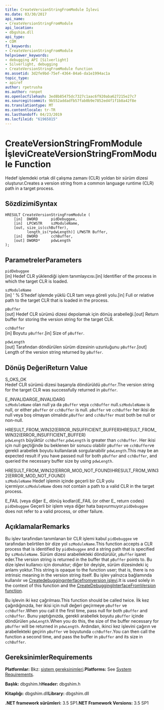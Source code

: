 ```yaml
---
title: CreateVersionStringFromModule İşlevi
ms.date: 03/30/2017
api_name:
- CreateVersionStringFromModule
api_location:
- dbgshim.dll
api_type:
- COM
f1_keywords:
- CreateVersionStringFromModule
helpviewer_keywords:
- debugging API [Silverlight]
- Silverlight, debugging
- CreateVersionStringFromModule function
ms.assetid: 3d2fe9bd-75ef-4364-84a6-da1e1994ac1a
topic_type:
- apiref
author: rpetrusha
ms.author: ronpet
ms.openlocfilehash: 3ed8b85475dc7327c1aac6f920aba627215e27c7
ms.sourcegitcommit: 9b552addadfb57fab0b9e7852ed4f1f1b8a42f8e
ms.translationtype: MT
ms.contentlocale: tr-TR
ms.lasthandoff: 04/23/2019
ms.locfileid: "61965815"
---
```

# <a name="createversionstringfrommodule-function"></a><span data-ttu-id="93929-102">CreateVersionStringFromModule İşlevi</span><span class="sxs-lookup"><span data-stu-id="93929-102">CreateVersionStringFromModule Function</span></span>
<span data-ttu-id="93929-103">Hedef işlemdeki ortak dil çalışma zamanı (CLR) yoldan bir sürüm dizesi oluşturur.</span><span class="sxs-lookup"><span data-stu-id="93929-103">Creates a version string from a common language runtime (CLR) path in a target process.</span></span>  
  
## <a name="syntax"></a><span data-ttu-id="93929-104">Sözdizimi</span><span class="sxs-lookup"><span data-stu-id="93929-104">Syntax</span></span>  
  
```  
HRESULT CreateVersionStringFromModule (  
    [in]  DWORD      pidDebuggee,  
    [in]  LPCWSTR    szModuleName,  
    [out, size_is(cchBuffer),  
          length_is(*pdwLength)] LPWSTR Buffer,  
    [in]  DWORD      cchBuffer,  
    [out] DWORD*     pdwLength  
);  
```  
  
## <a name="parameters"></a><span data-ttu-id="93929-105">Parametreler</span><span class="sxs-lookup"><span data-stu-id="93929-105">Parameters</span></span>  
 `pidDebuggee`  
 <span data-ttu-id="93929-106">[in] Hedef CLR yüklendiği işlem tanımlayıcısı.</span><span class="sxs-lookup"><span data-stu-id="93929-106">[in] Identifier of the process in which the target CLR is loaded.</span></span>  
  
 `szModuleName`  
 <span data-ttu-id="93929-107">[in] ' % S'hedef işlemde yüklü CLR tam veya göreli yolu.</span><span class="sxs-lookup"><span data-stu-id="93929-107">[in] Full or relative path to the target CLR that is loaded in the process.</span></span>  
  
 `pBuffer`  
 <span data-ttu-id="93929-108">[out] Hedef CLR sürümü dizesi depolamak için dönüş arabelleği.</span><span class="sxs-lookup"><span data-stu-id="93929-108">[out] Return buffer for storing the version string for the target CLR.</span></span>  
  
 `cchBuffer`  
 <span data-ttu-id="93929-109">[in] Boyutu `pBuffer`.</span><span class="sxs-lookup"><span data-stu-id="93929-109">[in] Size of `pBuffer`.</span></span>  
  
 `pdwLength`  
 <span data-ttu-id="93929-110">[out] Tarafından döndürülen sürüm dizesinin uzunluğunu `pBuffer`.</span><span class="sxs-lookup"><span data-stu-id="93929-110">[out] Length of the version string returned by `pBuffer`.</span></span>  
  
## <a name="return-value"></a><span data-ttu-id="93929-111">Dönüş Değeri</span><span class="sxs-lookup"><span data-stu-id="93929-111">Return Value</span></span>  
 <span data-ttu-id="93929-112">S_OK</span><span class="sxs-lookup"><span data-stu-id="93929-112">S_OK</span></span>  
 <span data-ttu-id="93929-113">Hedef CLR sürümü dizesi başarıyla döndürüldü `pBuffer`.</span><span class="sxs-lookup"><span data-stu-id="93929-113">The version string for the target CLR was successfully returned in `pBuffer`.</span></span>  
  
 <span data-ttu-id="93929-114">E_INVALIDARG</span><span class="sxs-lookup"><span data-stu-id="93929-114">E_INVALIDARG</span></span>  
 <span data-ttu-id="93929-115">`szModuleName` olan null ya da `pBuffer` veya `cchBuffer` null.</span><span class="sxs-lookup"><span data-stu-id="93929-115">`szModuleName` is null, or either `pBuffer` or `cchBuffer` is null.</span></span> <span data-ttu-id="93929-116">`pBuffer` ve `cchBuffer` her ikisi de null veya boş olmayan olmalıdır.</span><span class="sxs-lookup"><span data-stu-id="93929-116">`pBuffer` and `cchBuffer` must both be null or non-null.</span></span>  
  
 <span data-ttu-id="93929-117">HRESULT_FROM_WIN32(ERROR_INSUFFICIENT_BUFFER)</span><span class="sxs-lookup"><span data-stu-id="93929-117">HRESULT_FROM_WIN32(ERROR_INSUFFICIENT_BUFFER)</span></span>  
 <span data-ttu-id="93929-118">`pdwLength` büyüktür `cchBuffer`.</span><span class="sxs-lookup"><span data-stu-id="93929-118">`pdwLength` is greater than `cchBuffer`.</span></span> <span data-ttu-id="93929-119">Her ikisi için null geçtiğinde bu beklenen bir sonucu olabilir `pBuffer` ve `cchBuffer`ve gerekli arabellek boyutu kullanılarak sorgulanabilir `pdwLength`.</span><span class="sxs-lookup"><span data-stu-id="93929-119">This may be an expected result if you have passed null for both `pBuffer` and `cchBuffer`, and queried the necessary buffer size by using `pdwLength`.</span></span>  
  
 <span data-ttu-id="93929-120">HRESULT_FROM_WIN32(ERROR_MOD_NOT_FOUND)</span><span class="sxs-lookup"><span data-stu-id="93929-120">HRESULT_FROM_WIN32(ERROR_MOD_NOT_FOUND)</span></span>  
 <span data-ttu-id="93929-121">`szModuleName` Hedef işlemin içinde geçerli bir CLR yolu içermiyor.</span><span class="sxs-lookup"><span data-stu-id="93929-121">`szModuleName` does not contain a path to a valid CLR in the target process.</span></span>  
  
 <span data-ttu-id="93929-122">E_FAIL (veya diğer E_ dönüş kodları)</span><span class="sxs-lookup"><span data-stu-id="93929-122">E_FAIL (or other E_ return codes)</span></span>  
 <span data-ttu-id="93929-123">`pidDebuggee` Geçerli bir işlem veya diğer hata başvurmuyor.</span><span class="sxs-lookup"><span data-stu-id="93929-123">`pidDebuggee` does not refer to a valid process, or other failure.</span></span>  
  
## <a name="remarks"></a><span data-ttu-id="93929-124">Açıklamalar</span><span class="sxs-lookup"><span data-stu-id="93929-124">Remarks</span></span>  
 <span data-ttu-id="93929-125">Bu işlev tarafından tanımlanan bir CLR işlemi kabul `pidDebuggee` ve tarafından belirtilen bir dize yol `szModuleName`.</span><span class="sxs-lookup"><span data-stu-id="93929-125">This function accepts a CLR process that is identified by `pidDebuggee` and a string path that is specified by `szModuleName`.</span></span> <span data-ttu-id="93929-126">Sürüm dizesi arabellekteki döndürülür, `pBuffer` işaret eder.</span><span class="sxs-lookup"><span data-stu-id="93929-126">The version string is returned in the buffer that `pBuffer` points to.</span></span> <span data-ttu-id="93929-127">Bu dize işlevi kullanıcı için donuktur; diğer bir deyişle, sürüm dizesindeki iç anlamı yoktur.</span><span class="sxs-lookup"><span data-stu-id="93929-127">This string is opaque to the function user; that is, there is no intrinsic meaning in the version string itself.</span></span> <span data-ttu-id="93929-128">Bu işlev yalnızca bağlamında kullanılır ve [Createdebuggingınterfacefromversion işlevi](../../../../docs/framework/unmanaged-api/debugging/createdebugginginterfacefromversion-function-for-silverlight.md).</span><span class="sxs-lookup"><span data-stu-id="93929-128">It is used solely in the context of this function and the [CreateDebuggingInterfaceFromVersion function](../../../../docs/framework/unmanaged-api/debugging/createdebugginginterfacefromversion-function-for-silverlight.md).</span></span>  
  
 <span data-ttu-id="93929-129">Bu işlevin iki kez çağrılması.</span><span class="sxs-lookup"><span data-stu-id="93929-129">This function should be called twice.</span></span> <span data-ttu-id="93929-130">İlk kez çağırdığınızda, her ikisi için null değeri geçirmeye `pBuffer` ve `cchBuffer`.</span><span class="sxs-lookup"><span data-stu-id="93929-130">When you call it the first time, pass null for both `pBuffer` and `cchBuffer`.</span></span> <span data-ttu-id="93929-131">Bunu yaptığınızda, gerekli arabellek boyutu `pBuffer` içinde döndürülen `pdwLength`.</span><span class="sxs-lookup"><span data-stu-id="93929-131">When you do this, the size of the buffer necessary for `pBuffer` will be returned in `pdwLength`.</span></span> <span data-ttu-id="93929-132">Ardından, ikinci kez işlevini çağırın ve arabellekteki geçirin `pBuffer` ve boyutunda `cchBuffer`.</span><span class="sxs-lookup"><span data-stu-id="93929-132">You can then call the function a second time, and pass the buffer in `pBuffer` and its size in `cchBuffer`.</span></span>  
  
## <a name="requirements"></a><span data-ttu-id="93929-133">Gereksinimler</span><span class="sxs-lookup"><span data-stu-id="93929-133">Requirements</span></span>  
 <span data-ttu-id="93929-134">**Platformlar:** Bkz: [sistem gereksinimleri](../../../../docs/framework/get-started/system-requirements.md).</span><span class="sxs-lookup"><span data-stu-id="93929-134">**Platforms:** See [System Requirements](../../../../docs/framework/get-started/system-requirements.md).</span></span>  
  
 <span data-ttu-id="93929-135">**Başlık:** dbgshim.h</span><span class="sxs-lookup"><span data-stu-id="93929-135">**Header:** dbgshim.h</span></span>  
  
 <span data-ttu-id="93929-136">**Kitaplığı:** dbgshim.dll</span><span class="sxs-lookup"><span data-stu-id="93929-136">**Library:** dbgshim.dll</span></span>  
  
 <span data-ttu-id="93929-137">**.NET framework sürümleri:** 3.5 SP1</span><span class="sxs-lookup"><span data-stu-id="93929-137">**.NET Framework Versions:** 3.5 SP1</span></span>
